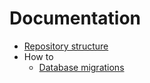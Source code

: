 # Documentation

* [Repository structure](./structure.md)
* How to
  * [Database migrations](./migrations.md)
